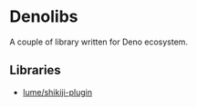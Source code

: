 # Denolibs

A couple of library written for Deno ecosystem.

## Libraries

* [lume/shikiji-plugin](./lume/shikiji-plugin/README.md)
